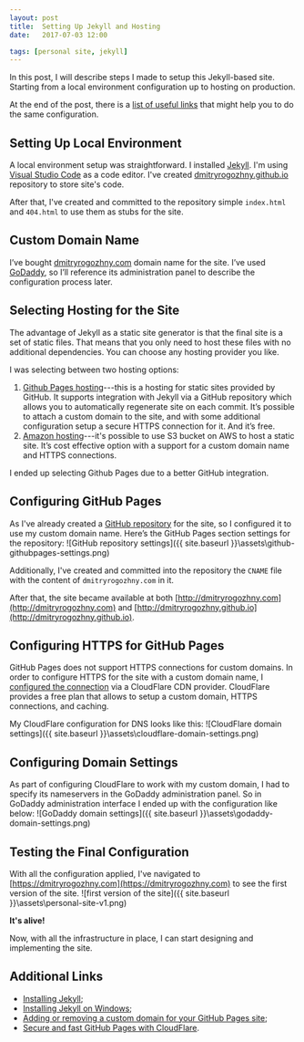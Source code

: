 ```yaml
---
layout: post
title:  Setting Up Jekyll and Hosting
date:   2017-07-03 12:00

tags: [personal site, jekyll]
---
```


In this post, I will describe steps I made to setup this Jekyll-based site. Starting from a local environment configuration up to hosting on production.

At the end of the post, there is a [list of useful links](#additional-links) that might help you to do the same configuration.

## Setting Up Local Environment
A local environment setup was straightforward. I installed [Jekyll](https://jekyllrb.com/docs/installation/). I'm using [Visual Studio Code](https://code.visualstudio.com/) as a code editor. I've created [dmitryrogozhny.github.io](https://github.com/dmitryrogozhny/dmitryrogozhny.github.io) repository to store site's code.

After that, I've created and committed to the repository simple `index.html` and `404.html` to use them as stubs for the site. 

## Custom Domain Name
I’ve bought [dmitryrogozhny.com](https://dmitryrogozhny.com) domain name for the site. I’ve used [GoDaddy]( https://godaddy.com/), so I’ll reference its administration panel to describe the configuration process later.

## Selecting Hosting for the Site
The advantage of Jekyll as a static site generator is that the final site is a set of static files. That means that you only need to host these files with no additional dependencies. You can choose any hosting provider you like.

I was selecting between two hosting options:
1.	[Github Pages hosting](https://pages.github.com/)---this is a hosting for static sites provided by GitHub. It supports integration with Jekyll via a GitHub repository which allows you to automatically regenerate site on each commit. It’s possible to attach a custom domain to the site, and with some additional configuration setup a secure HTTPS connection for it. And it’s free.
2.	[Amazon hosting](https://aws.amazon.com/websites/)---it's possible to use S3 bucket on AWS to host a static site. It’s cost effective option with a support for a custom domain name and HTTPS connections.

I ended up selecting Github Pages due to a better GitHub integration.

## Configuring GitHub Pages
As I've already created a [GitHub repository]( https://github.com/dmitryrogozhny/dmitryrogozhny.github.io) for the site, so I configured it to use my custom domain name. Here’s the GitHub Pages section settings for the repository:
![GitHub repository settings]({{ site.baseurl }}\assets\github-githubpages-settings.png)

Additionally, I've created and committed into the repository the `CNAME` file with the content of `dmitryrogozhny.com` in it.

After that, the site became available at both [http://dmitryrogozhny.com](http://dmitryrogozhny.com) and [http://dmitryrogozhny.github.io](http://dmitryrogozhny.github.io).

## Configuring HTTPS for GitHub Pages
GitHub Pages does not support HTTPS connections for custom domains. In order to configure HTTPS for the site with a custom domain name, I [configured the connection](https://blog.cloudflare.com/secure-and-fast-github-pages-with-cloudflare/) via a CloudFlare CDN provider. CloudFlare provides a free plan that allows to setup a custom domain, HTTPS connections, and caching.

My CloudFlare configuration for DNS looks like this:
![CloudFlare domain settings]({{ site.baseurl }}\assets\cloudflare-domain-settings.png)

## Configuring Domain Settings
As part of configuring CloudFlare to work with my custom domain, I had to specify its nameservers in the GoDaddy administration panel. So in GoDaddy administration interface I ended up with the configuration like below:
![GoDaddy domain settings]({{ site.baseurl }}\assets\godaddy-domain-settings.png)

## Testing the Final Configuration
With all the configuration applied, I've navigated to [https://dmitryrogozhny.com](https://dmitryrogozhny.com) to see the first version of the site.
![first version of the site]({{ site.baseurl }}\assets\personal-site-v1.png)

**It's alive!**

Now, with all the infrastructure in place, I can start designing and implementing the site.

## Additional Links <a href="#" name="additional-links"></a>
- [Installing Jekyll](https://jekyllrb.com/docs/installation/);
- [Installing Jekyll on Windows](https://jekyllrb.com/docs/windows/);
- [Adding or removing a custom domain for your GitHub Pages site](https://help.github.com/articles/adding-or-removing-a-custom-domain-for-your-github-pages-site/);
- [Secure and fast GitHub Pages with CloudFlare](https://blog.cloudflare.com/secure-and-fast-github-pages-with-cloudflare/).